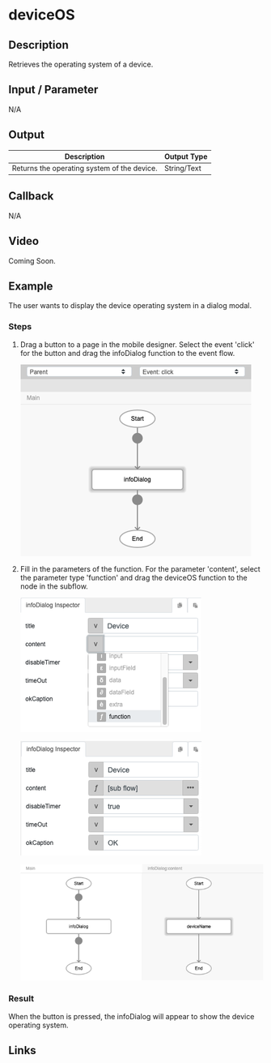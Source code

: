 # deviceOS

## Description

Retrieves the operating system of a device.

## Input / Parameter

N/A

## Output

| Description | Output Type |
| ------ | ------ |
| Returns the operating system of the device. | String/Text |

## Callback

N/A

## Video

Coming Soon.

<!-- Format: [![Video]({image-path}?raw=true)]({url-link}) -->

## Example

The user wants to display the device operating system in a dialog modal.

<!-- Share a scenario, like a user requirements. -->

### Steps

1. Drag a button to a page in the mobile designer. Select the event 'click' for the button and drag the infoDialog function to the event flow.

    ![](../deviceName/deviceName-step-1.png?raw=true)

2. Fill in the parameters of the function. For the parameter 'content', select the parameter type 'function' and drag the deviceOS function to the node in the subflow.

    ![](../deviceName/deviceName-step-2.png?raw=true)

    ![](../deviceName/deviceName-step-3.png?raw=true)

    ![](../deviceName/deviceName-step-4.png?raw=true)

<!-- Show the steps and share some screenshots.

1. .....

Format: ![]({image-path}?raw=true) -->

### Result

When the button is pressed, the infoDialog will appear to show the device operating system.

<!-- Explain the output.

Format: ![]({image-path}?raw=true) -->

## Links
